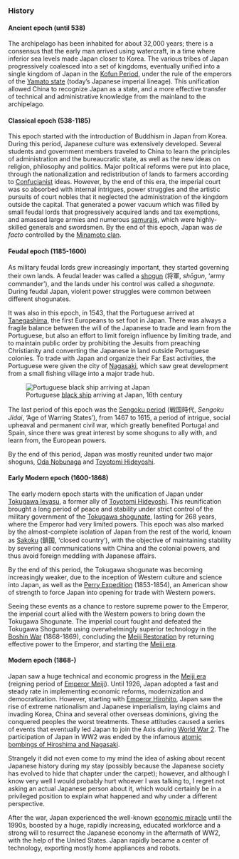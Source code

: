 
### History

#### Ancient epoch (until 538)

The archipelago has been inhabited for about 32,000 years; there is a consensus that the early man arrived using watercraft, in a time where inferior sea levels made Japan closer to Korea. The various tribes of Japan progressively coalesced into a set of kingdoms, eventually unified into a single kingdom of Japan in the [Kofun Period](https://en.wikipedia.org/wiki/Kofun_period), under the rule of the emperors of the [Yamato state](https://en.wikipedia.org/wiki/Yamato_period) (today’s Japanese imperial lineage). This unification allowed China to recognize Japan as a state, and a more effective transfer of technical and administrative knowledge from the mainland to the archipelago.

#### Classical epoch (538-1185)

This epoch started with the introduction of Buddhism in Japan from Korea. During this period, Japanese culture was extensively developed. Several students and government members traveled to China to learn the principles of administration and the bureaucratic state, as well as the new ideas on religion, philosophy and politics. Major political reforms were put into place, through the nationalization and redistribution of lands to farmers according to [Confucianist](https://en.wikipedia.org/wiki/Confucianism) ideas. However, by the end of this era, the imperial court was so absorbed with internal intrigues, power struggles and the artistic pursuits of court nobles that it neglected the administration of the kingdom outside the capital. That generated a power vacuum which was filled by small feudal lords that progressively acquired lands and tax exemptions, and amassed large armies and numerous [samurais](https://en.wikipedia.org/wiki/Samurai), which were highly-skilled generals and swordsmen. By the end of this epoch, Japan was *de facto* controlled by the [Minamoto clan](https://en.wikipedia.org/wiki/Minamoto_clan).

#### Feudal epoch (1185-1600)

As military feudal lords grew increasingly important, they started governing their own lands. A feudal leader was called a [shogun](https://en.wikipedia.org/wiki/Shogun) (将軍, *shōgun*, ‘army commander’), and the lands under his control was called a *shogunate*. During feudal Japan, violent power struggles were common between different shogunates.

It was also in this epoch, in 1543, that the Portuguese arrived at [Tanegashima](https://en.wikipedia.org/wiki/Tanegashima), the first Europeans to set foot in Japan. There was always a fragile balance between the will of the Japanese to trade and learn from the Portuguese, but also an effort to limit foreign influence by limiting trade, and to maintain public order by prohibiting the Jesuits from preaching Christianity and converting the Japanese in land outside Portuguese colonies. To trade with Japan and organize their Far East activities, the Portuguese were given the city of [Nagasaki](https://en.wikipedia.org/wiki/Nagasaki), which saw great development from a small fishing village into a major trade hub.

<div class="div-of-images">
    <figure>
        <img src="https://upload.wikimedia.org/wikipedia/commons/3/3f/Portuguese_Black_Ship_Namban.jpg" alt="Portuguese black ship arriving at Japan">
        <figcaption>Portuguese <a href="https://en.wikipedia.org/wiki/Black_Ships">black ship</a> arriving at Japan, 16th century</figcaption>
    </figure>
</div>

The last period of this epoch was the [Sengoku period](https://en.wikipedia.org/wiki/Sengoku_period) (戦国時代, *Sengoku Jidai*, ‘Age of Warring States’), from 1467 to 1615, a period of intrigue, social upheaval and permanent civil war, which greatly benefited Portugal and Spain, since there was great interest by some shoguns to ally with, and learn from, the European powers.

By the end of this period, Japan was mostly reunited under two major shoguns, [Oda Nobunaga](https://en.wikipedia.org/wiki/Oda_Nobunaga) and [Toyotomi Hideyoshi](https://en.wikipedia.org/wiki/Toyotomi_Hideyoshi).

#### Early Modern epoch (1600-1868)

The early modern epoch starts with the unification of Japan under [Tokugawa Ieyasu](https://en.wikipedia.org/wiki/Tokugawa_Ieyasu), a former ally of [Toyotomi Hideyoshi](https://en.wikipedia.org/wiki/Toyotomi_Hideyoshi). This reunification brought a long period of peace and stability under strict control of the military government of the [Tokugawa shogunate](https://en.wikipedia.org/wiki/Tokugawa_shogunate), lasting for 268 years, where the Emperor had very limited powers. This epoch was also marked by the almost-complete isolation of Japan from the rest of the world, known as [Sakoku](https://en.wikipedia.org/wiki/Sakoku) (鎖国, ‘closed country’), with the objective of maintaining stability by severing all communications with China and the colonial powers, and thus avoid foreign meddling with Japanese affairs.

By the end of this period, the Tokugawa shogunate was becoming increasingly weaker, due to the inception of Western culture and science into Japan, as well as the [Perry Expedition](https://en.wikipedia.org/wiki/Perry_Expedition) (1853-1854), an American show of strength to force Japan into opening for trade with Western powers.

Seeing these events as a chance to restore supreme power to the Emperor, the imperial court allied with the Western powers to bring down the Tokugawa Shogunate. The imperial court fought and defeated the Tokugawa Shogunate using overwhelmingly superior technology in the [Boshin War](https://en.wikipedia.org/wiki/Boshin_War) (1868-1869), concluding the [Meiji Restoration](https://en.wikipedia.org/wiki/Meiji_Restoration) by returning effective power to the Emperor, and starting the [Meiji era](https://en.wikipedia.org/wiki/Meiji_(era)).

#### Modern epoch (1868-)

Japan saw a huge technical and economic progress in the [Meiji era](https://en.wikipedia.org/wiki/Meiji_(era)) (reigning period of [Emperor Meiji](https://en.wikipedia.org/wiki/Emperor_Meiji)). Until 1926, Japan adopted a fast and steady rate in implementing economic reforms, modernization and democratization. However, starting with [Emperor Hirohito](https://en.wikipedia.org/wiki/Hirohito), Japan saw the rise of extreme nationalism and Japanese imperialism, laying claims and invading Korea, China and several other overseas dominions, giving the conquered peoples the worst treatments. These attitudes caused a series of events that eventually led Japan to join the Axis during [World War 2](https://en.wikipedia.org/wiki/World_War_II). The participation of Japan in WW2 was ended by the infamous [atomic bombings of Hiroshima and Nagasaki](https://en.wikipedia.org/wiki/Atomic_bombings_of_Hiroshima_and_Nagasaki).

Strangely it did not even come to my mind the idea of asking about recent Japanese history during my stay (possibly because the Japanese society has evolved to hide that chapter under the carpet); however, and although I know very well I would probably hurt whoever I was talking to, I regret not asking an actual Japanese person about it, which would certainly be in a privileged position to explain what happened and why under a different perspective.

After the war, Japan experienced the well-known [economic miracle](https://en.wikipedia.org/wiki/Japanese_economic_miracle) until the 1990s, boosted by a huge, rapidly increasing, educated workforce and a strong will to resurrect the Japanese economy in the aftermath of WW2, with the help of the United States. Japan rapidly became a center of technology, exporting mostly home appliances and robots.
